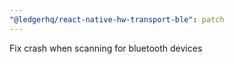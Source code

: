 ```yaml
---
"@ledgerhq/react-native-hw-transport-ble": patch
---
```


Fix crash when scanning for bluetooth devices
